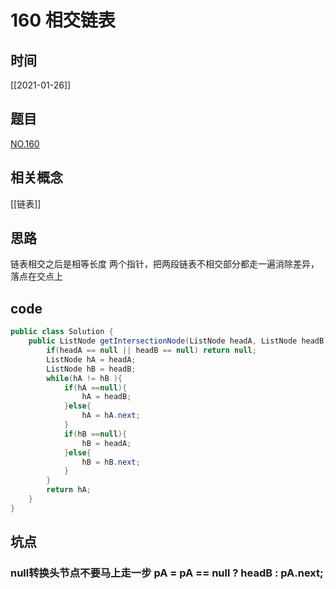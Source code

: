 # 160 相交链表
## 时间
[[2021-01-26]]
## 题目
[NO.160](https://leetcode-cn.com/problems/intersection-of-two-linked-lists/solution/tu-jie-xiang-jiao-lian-biao-by-user7208t/)
## 相关概念
[[链表]]
## 思路
链表相交之后是相等长度
两个指针，把两段链表不相交部分都走一遍消除差异，落点在交点上

## code
```java
public class Solution {
    public ListNode getIntersectionNode(ListNode headA, ListNode headB) {
        if(headA == null || headB == null) return null;
        ListNode hA = headA;
        ListNode hB = headB;
        while(hA != hB ){
            if(hA ==null){
                hA = headB;
            }else{
                hA = hA.next;
            }
            if(hB ==null){
                hB = headA;
            }else{
                hB = hB.next;
            }
        }
        return hA;
    }
}

```

## 坑点
### null转换头节点不要马上走一步 pA = pA == null ? headB : pA.next;

